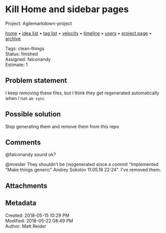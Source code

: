 # Kill Home and sidebar pages

Project: Agilemarkdown-project

[home](../index.md) • [idea list](../ideas.md) • [tag list](../tags.md) • [velocity](../velocity.md) • [timeline](../timeline.md) • [users](../users.md) • [project page](../agilemarkdown-project.md) • [archive](archive.md)

Tags: clean-things  
Status: finished  
Assigned: falconandy  
Estimate: 1  

## Problem statement

I keep removing these files, but I think they get regenerated automatically when I run `am sync`

## Possible solution

Stop generating them and remove them from this repo

## Comments

 @falconandy sound ok?

 @mreider They shouldn't be (re)generated since a commit "Implemented "Make things generic" Andrey Sokolov 11.05.18 22:24".
I've removed them.

## Attachments

## Metadata

Created: 2018-05-15 10:29 PM  
Modified: 2018-05-22 08:49 PM  
Author: Matt Reider  
